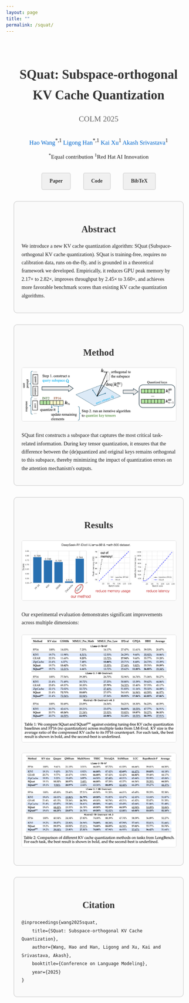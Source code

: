 ```yaml
---
layout: page
title: ""
permalink: /squat/
---
```


<style>
/* Override theme container width for this page - target content area specifically */
.content .container {
  max-width: none !important;
  width: 100% !important;
}

.page__content {
  max-width: none !important;
  width: 100% !important;
}

.page {
  max-width: none !important;
  width: 100% !important;
}

/* Override all responsive breakpoints for content containers */
@media only screen and (max-width: 1140px) {
  .content .container {
    max-width: none !important;
  }
}

@media only screen and (max-width: 1024px) {
  .content .container {
    max-width: none !important;
  }
}

@media only screen and (max-width: 768px) {
  .content .container {
    max-width: none !important;
  }
  
  .paper-container {
    max-width: 100% !important;
    padding: 10px !important;
  }
}

@media only screen and (max-width: 576px) {
  .content .container {
    max-width: none !important;
  }
  
  .paper-container {
    max-width: 100% !important;
    padding: 10px !important;
  }
}

.paper-container {
  max-width: 2250px;
  margin: 0 auto;
  padding: 20px;
  font-family: 'Times New Roman', serif;
  line-height: 1.6;
}

.paper-title {
  text-align: center;
  font-size: 2.5em;
  font-weight: bold;
  margin-bottom: 20px;
  color: #333;
}

.conference {
  text-align: center;
  font-size: 1.5em;
  color: #666;
  margin-bottom: 30px;
}

.authors {
  text-align: center;
  font-size: 1.2em;
  margin-bottom: 10px;
}

.author-link {
  color: #0066cc;
  text-decoration: none;
}

.author-link:hover {
  text-decoration: underline;
}

.affiliations {
  text-align: center;
  font-size: 1.1em;
  margin-bottom: 30px;
}

.nav-links {
  text-align: center;
  margin: 30px 0;
}

.nav-links a {
  display: inline-block;
  margin: 0 15px;
  padding: 10px 20px;
  background-color: #f0f0f0;
  border: 2px solid #ddd;
  border-radius: 5px;
  text-decoration: none;
  color: #333;
  font-weight: bold;
  transition: all 0.3s ease;
}

.nav-links a:hover {
  background-color: #e0e0e0;
  border-color: #bbb;
}

.section-box {
  border: 2px solid #ddd;
  border-radius: 10px;
  padding: 20px;
  margin: 30px 0;
  background-color: #fafafa;
}

.section-title {
  font-size: 1.8em;
  font-weight: bold;
  margin-bottom: 15px;
  color: #333;
  text-align: center;
}

.method-visual {
  text-align: center;
  margin: 20px 0;
}

.method-visual img {
  max-width: 100%;
  height: auto;
  border: 1px solid #ddd;
  border-radius: 5px;
}

.results-grid {
  display: grid;
  grid-template-columns: 1fr;
  gap: 20px;
  margin: 20px 0;
}

.result-item img {
  max-width: 100%;
  height: auto;
  border: 1px solid #ddd;
  border-radius: 5px;
}

.contributions-list {
  list-style: none;
  padding: 0;
}

.contributions-list li {
  background-color: #f9f9f9;
  border: 1px solid #ddd;
  border-radius: 5px;
  padding: 15px;
  margin: 10px 0;
}

.citation-box {
  background-color: #f5f5f5;
  border: 1px solid #ddd;
  border-radius: 5px;
  padding: 20px;
  margin: 20px 0;
  font-family: 'Courier New', monospace;
  font-size: 0.9em;
  overflow-x: auto;
}

@media (max-width: 768px) {
  .paper-title {
    font-size: 2em;
  }
  
  .nav-links a {
    display: block;
    margin: 10px 0;
  }
}
</style>

<div class="paper-container">
  <h1 class="paper-title">SQuat: Subspace-orthogonal KV Cache Quantization</h1>
  
  <div class="conference">COLM 2025</div>
  
  <div class="authors">
    <a href="https://haowang94.github.io" target="_blank" class="author-link">Hao Wang</a><sup>*,1</sup>
    <a href="https://phymhan.github.io" target="_blank" class="author-link">Ligong Han</a><sup>*,1</sup>
    <a href="https://xuk.ai" target="_blank" class="author-link">Kai Xu</a><sup>1</sup>
    <a href="https://akashgit.github.io" target="_blank" class="author-link">Akash Srivastava</a><sup>1</sup>
  </div>
  
  <div class="affiliations">
    <sup>*</sup>Equal contribution <sup>1</sup>Red Hat AI Innovation
  </div>
  
  <div class="nav-links">
    <a href="https://arxiv.org/abs/2503.24358" target="_blank">Paper</a>
    <a href="https://github.com/Red-Hat-AI-Innovation-Team/SQuat" target="_blank">Code</a>
    <a href="#citation">BibTeX</a>
  </div>
  
  <div class="section-box">
    <h2 class="section-title">Abstract</h2>
    <p>We introduce a new KV cache quantization algorithm: SQuat (Subspace-orthogonal KV cache quantization). SQuat is training-free, requires no calibration data, runs on-the-fly, and is grounded in a theoretical framework we developed. Empirically, it reduces GPU peak memory by 2.17× to 2.82×, improves throughput by 2.45× to 3.60×, and achieves more favorable benchmark scores than existing KV cache quantization algorithms.</p>
  </div>
  
  <div class="section-box">
    <h2 class="section-title">Method</h2>
    <div class="method-visual">
      <img src="/images/squat/kvcache.png" alt="KV Cache Quantization Overview">
    </div>
    <p>SQuat first constructs a subspace that captures the most critical task-related information. During key tensor quantization, it ensures that the difference between the (de)quantized and original keys remains orthogonal to this subspace, thereby minimizing the impact of quantization errors on the attention mechanism's outputs.</p>
  </div>
  
  <div class="section-box">
    <h2 class="section-title">Results</h2>
    <div class="method-visual">
      <img src="/images/squat/results.png" alt="SQuat Method Overview">
    </div>
    <p>Our experimental evaluation demonstrates significant improvements across multiple dimensions:</p>
    <div class="results-grid">
      <div class="result-item">
        <img src="/images/squat/table1.png" alt="Performance Results">
      </div>
      <div class="result-item">
        <img src="/images/squat/table2.png" alt="Benchmark Comparison">
      </div>
    </div>
  </div>
  
  
  <div class="section-box" id="citation">
    <h2 class="section-title">Citation</h2>
    <pre><code>@inproceedings{wang2025squat,
    title={SQuat: Subspace-orthogonal KV Cache Quantization},
    author={Wang, Hao and Han, Ligong and Xu, Kai and Srivastava, Akash},
    booktitle={Conference on Language Modeling},
    year={2025}
}</code></pre>
  </div>
</div>
